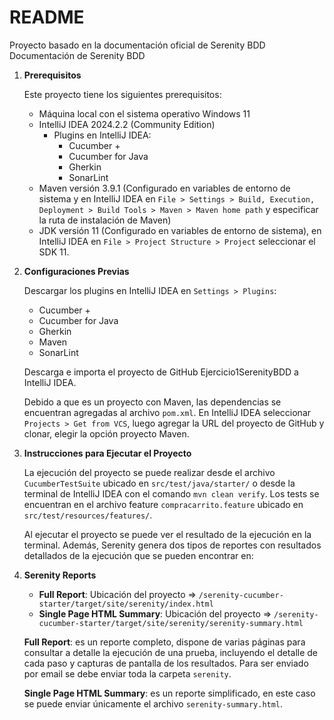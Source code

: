  # README

Proyecto basado en la documentación oficial de Serenity BDD Documentación de Serenity BDD

1. **Prerequisitos**

   Este proyecto tiene los siguientes prerequisitos:

   - Máquina local con el sistema operativo Windows 11
   - IntelliJ IDEA 2024.2.2 (Community Edition)
     - Plugins en IntelliJ IDEA:
       - Cucumber +
       - Cucumber for Java
       - Gherkin
       - SonarLint
   - Maven versión 3.9.1 (Configurado en variables de entorno de sistema y en IntelliJ IDEA en `File > Settings > Build, Execution, Deployment > Build Tools > Maven > Maven home path` y especificar la ruta de instalación de Maven)
   - JDK versión 11 (Configurado en variables de entorno de sistema), en IntelliJ IDEA en `File > Project Structure > Project` seleccionar el SDK 11.

2. **Configuraciones Previas**

   Descargar los plugins en IntelliJ IDEA en `Settings > Plugins`:

   - Cucumber +
   - Cucumber for Java
   - Gherkin
   - Maven
   - SonarLint

   Descarga e importa el proyecto de GitHub Ejercicio1SerenityBDD a IntelliJ IDEA.

   Debido a que es un proyecto con Maven, las dependencias se encuentran agregadas al archivo `pom.xml`. En IntelliJ IDEA seleccionar `Projects > Get from VCS`, luego agregar la URL del proyecto de GitHub y clonar, elegir la opción proyecto Maven.

3. **Instrucciones para Ejecutar el Proyecto**

   La ejecución del proyecto se puede realizar desde el archivo `CucumberTestSuite` ubicado en `src/test/java/starter/` o desde la terminal de IntelliJ IDEA con el comando `mvn clean verify`. Los tests se encuentran en el archivo feature `compracarrito.feature` ubicado en `src/test/resources/features/`.

   Al ejecutar el proyecto se puede ver el resultado de la ejecución en la terminal. Además, Serenity genera dos tipos de reportes con resultados detallados de la ejecución que se pueden encontrar en:

4. **Serenity Reports**

   - **Full Report**: Ubicación del proyecto => `/serenity-cucumber-starter/target/site/serenity/index.html`
   - **Single Page HTML Summary**: Ubicación del proyecto => `/serenity-cucumber-starter/target/site/serenity/serenity-summary.html`

   **Full Report**: es un reporte completo, dispone de varias páginas para consultar a detalle la ejecución de una prueba, incluyendo el detalle de cada paso y capturas de pantalla de los resultados. Para ser enviado por email se debe enviar toda la carpeta `serenity`.

    **Single Page HTML Summary**: es un reporte simplificado, en este caso se puede enviar únicamente el archivo `serenity-summary.html`.
